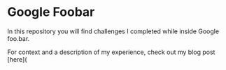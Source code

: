 # Google Foobar 

In this repository you will find challenges I completed while inside Google foo.bar. 

For context and a description of my experience, check out my blog post [here](
